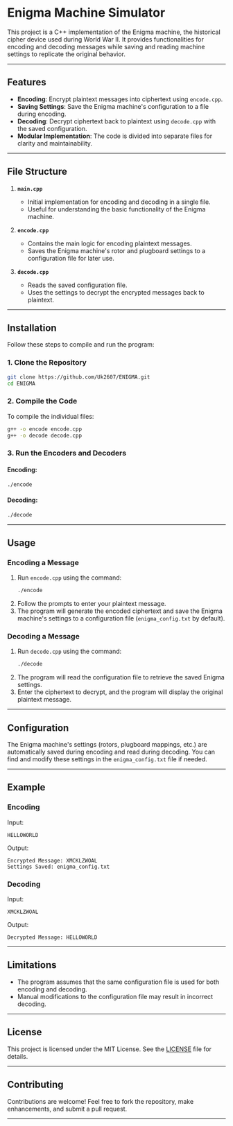 # Enigma Machine Simulator

This project is a C++ implementation of the Enigma machine, the historical cipher device used during World War II. It provides functionalities for encoding and decoding messages while saving and reading machine settings to replicate the original behavior.

---

## Features

- **Encoding**: Encrypt plaintext messages into ciphertext using `encode.cpp`.
- **Saving Settings**: Save the Enigma machine's configuration to a file during encoding.
- **Decoding**: Decrypt ciphertext back to plaintext using `decode.cpp` with the saved configuration.
- **Modular Implementation**: The code is divided into separate files for clarity and maintainability.

---

## File Structure

1. **`main.cpp`**
   - Initial implementation for encoding and decoding in a single file.
   - Useful for understanding the basic functionality of the Enigma machine.

2. **`encode.cpp`**
   - Contains the main logic for encoding plaintext messages.
   - Saves the Enigma machine's rotor and plugboard settings to a configuration file for later use.

3. **`decode.cpp`**
   - Reads the saved configuration file.
   - Uses the settings to decrypt the encrypted messages back to plaintext.

---

## Installation

Follow these steps to compile and run the program:

### 1. Clone the Repository
```bash
git clone https://github.com/Uk2607/ENIGMA.git
cd ENIGMA
```

### 2. Compile the Code
To compile the individual files:
```bash
g++ -o encode encode.cpp
g++ -o decode decode.cpp
```

### 3. Run the Encoders and Decoders
#### Encoding:
```bash
./encode
```

#### Decoding:
```bash
./decode
```

---

## Usage

### Encoding a Message
1. Run `encode.cpp` using the command:
   ```bash
   ./encode
   ```
2. Follow the prompts to enter your plaintext message.
3. The program will generate the encoded ciphertext and save the Enigma machine's settings to a configuration file (`enigma_config.txt` by default).

### Decoding a Message
1. Run `decode.cpp` using the command:
   ```bash
   ./decode
   ```
2. The program will read the configuration file to retrieve the saved Enigma settings.
3. Enter the ciphertext to decrypt, and the program will display the original plaintext message.

---

## Configuration

The Enigma machine's settings (rotors, plugboard mappings, etc.) are automatically saved during encoding and read during decoding.
You can find and modify these settings in the `enigma_config.txt` file if needed.

---

## Example

### Encoding
Input:
```
HELLOWORLD
```
Output:
```
Encrypted Message: XMCKLZWOAL
Settings Saved: enigma_config.txt
```

### Decoding
Input:
```
XMCKLZWOAL
```
Output:
```
Decrypted Message: HELLOWORLD
```

---

## Limitations

- The program assumes that the same configuration file is used for both encoding and decoding.
- Manual modifications to the configuration file may result in incorrect decoding.

---

## License

This project is licensed under the MIT License. See the [LICENSE](LICENSE) file for details.

---

## Contributing

Contributions are welcome! Feel free to fork the repository, make enhancements, and submit a pull request.

---